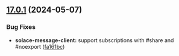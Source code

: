 ## [17.0.1](https://github.com/solacecommunity/angular-solace-message-client/compare/17.0.0...17.0.1) (2024-05-07)


### Bug Fixes

* **solace-message-client:** support subscriptions with #share and #noexport ([fa161bc](https://github.com/solacecommunity/angular-solace-message-client/commit/fa161bc4e4541f57234a21d1467fd2e1c9828f57))




